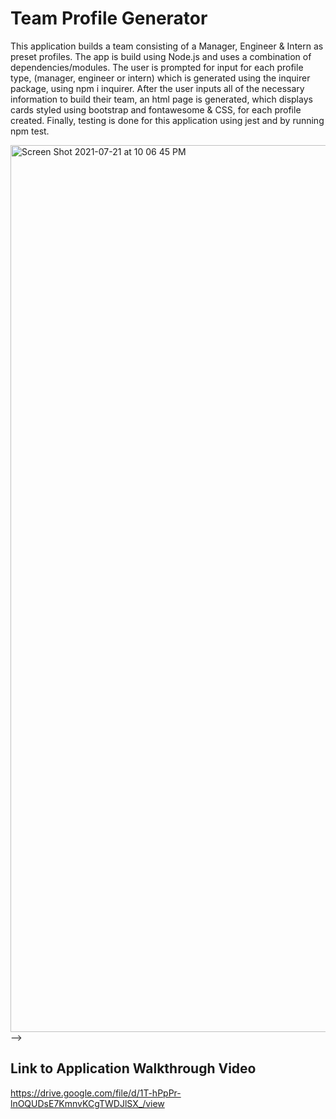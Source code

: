 # Team Profile Generator

This application builds a team consisting of a Manager, Engineer & Intern as preset profiles.  The app is build using Node.js and uses a combination of dependencies/modules.  The user is prompted for input for each profile type, (manager, engineer or intern) which is generated using the inquirer package, using npm i inquirer.  After the user inputs all of the necessary information to build their team, an html page is generated, which displays cards styled using bootstrap and fontawesome & CSS, for each profile created.  Finally, testing is done for this application using jest and by running npm test.  

<img width="1419" alt="Screen Shot 2021-07-21 at 10 06 45 PM" src="https://user-images.githubusercontent.com/30808137/126581904-b0ce5f70-1b9b-4446-81b7-d5b86966fcd8.png"> -->

## Link to Application Walkthrough Video
https://drive.google.com/file/d/1T-hPpPr-lnOQUDsE7KmnvKCgTWDJlSX_/view